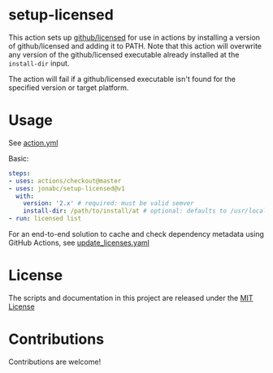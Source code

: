# setup-licensed

This action sets up [github/licensed](https://github.com/github/licensed) for use in actions by installing a version of github/licensed and adding it to PATH.  Note that this action will overwrite any version of the github/licensed executable already installed at the `install-dir` input.

The action will fail if a github/licensed executable isn't found for the specified version or target platform.

# Usage

See [action.yml](action.yml)

Basic:
```yaml
steps:
- uses: actions/checkout@master
- uses: jonabc/setup-licensed@v1
  with:
    version: '2.x' # required: must be valid semver
    install-dir: /path/to/install/at # optional: defaults to /usr/local/bin
- run: licensed list
```

For an end-to-end solution to cache and check dependency metadata using GitHub Actions, see [update_licenses.yaml](.github/workflows/update_licenses.yaml)

# License

The scripts and documentation in this project are released under the [MIT License](LICENSE)

# Contributions

Contributions are welcome!
